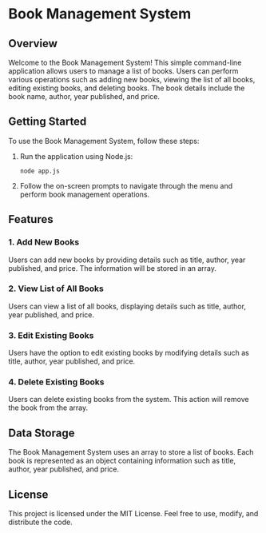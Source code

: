 
# Book Management System

## Overview

Welcome to the Book Management System! This simple command-line application allows users to manage a list of books. Users can perform various operations such as adding new books, viewing the list of all books, editing existing books, and deleting books. The book details include the book name, author, year published, and price.

## Getting Started

To use the Book Management System, follow these steps:

1.  Run the application using Node.js:
  
	```
	node app.js
	```
2.  Follow the on-screen prompts to navigate through the menu and perform book management operations.
    

## Features

### 1. Add New Books

Users can add new books by providing details such as title, author, year published, and price. The information will be stored in an array.

### 2. View List of All Books

Users can view a list of all books, displaying details such as title, author, year published, and price.

### 3. Edit Existing Books

Users have the option to edit existing books by modifying details such as title, author, year published, and price.

### 4. Delete Existing Books

Users can delete existing books from the system. This action will remove the book from the array.

## Data Storage

The Book Management System uses an array to store a list of books. Each book is represented as an object containing information such as title, author, year published, and price.

## License

This project is licensed under the MIT License. Feel free to use, modify, and distribute the code.
